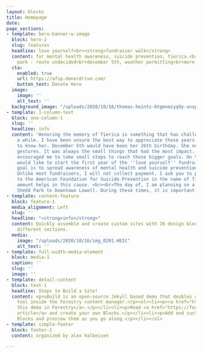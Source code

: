 ```yaml
---
layout: blocks
title: Homepage
date: 
page_sections:
- template: hero-banner-w-image
  block: hero-2
  slug: features
  headline: love yourself<br><strong>fundraiser walk</strong>
  content: for mental health awareness, suicide prevention, tierica.<br>meet at shedd
    park - route undecided<br>december 5th, weather permitting<br>more info below
  cta:
    enabled: true
    url: https://afsp.donordrive.com/
    button_text: Donate Here
  image:
    image: ''
    alt_text: ''
  background_image: "/uploads/2020/10/16/thomas-heintz-0tgmnmiyq9y-unsplash.jpg"
- template: 1-column-text
  block: one-column-1
  slug: ''
  headline: info
  content: 'Honoring the memory of Tierica is something that has challenged me for
    a while. I have been unsure the best way to appreciate those years I was fortunate
    to know her. December 5th would have been her 26th birthday. She never liked big
    gestures. It was always the small things that had the most impact. Likewise, she
    encouraged me to take small steps to reach those bigger goals. On this day, I
    would like to start the first year of the ''love yourself'' fundraiser. <br><br>The
    goal is to spread awareness of mental health and suicide prevention in her honor.
    Unlike most fundraisers, I will not collect payment. I ask you to pledge a donation
    to the American Foundation for Suicide Prevention in the name of Tierica. Any
    amount helps in this cause. <br><br>The day of, I am planning on a 5K walk from
    Shedd Park to Downtown Lowell. During these times, it is important we social distance. '
- template: content-feature
  block: feature-1
  media_alignment: Left
  slug: ''
  headline: "<strong>info</strong>"
  content: Quickly assemble and create custom sites with 16 design blocks for seven
    different sections.
  media:
    image: "/uploads/2020/10/16/img_0201.HEIC"
    alt_text: ''
- template: full-width-media-element
  block: media-1
  caption: ''
  slug: ''
  image: ''
- template: detail-content
  block: text-1
  headline: Steps to Build a Site!
  content: <p>uBuild is an open-source Jekyll based demo that doubles as a builder
    tool inside the Forestry content manager.</p><ol><li><p><a href="https://app.forestry.io/quick-start?repo=forestryio/ubuild-jekyll&provider=github&engine=jekyll">Import
    this demo in Forestry</a>.</p></li><li><p>Read <a href="https://forestry.io/blog/ubuild-a-new-theme-for-static-sites-using-blocks/">our
    article</a> and create your own Blocks.</p></li><li><p>Add and customize the available
    Blocks and preview them as you go along.</p></li></ol>
- template: simple-footer
  block: footer-1
  content: organized by alex halbeisen

---
```

